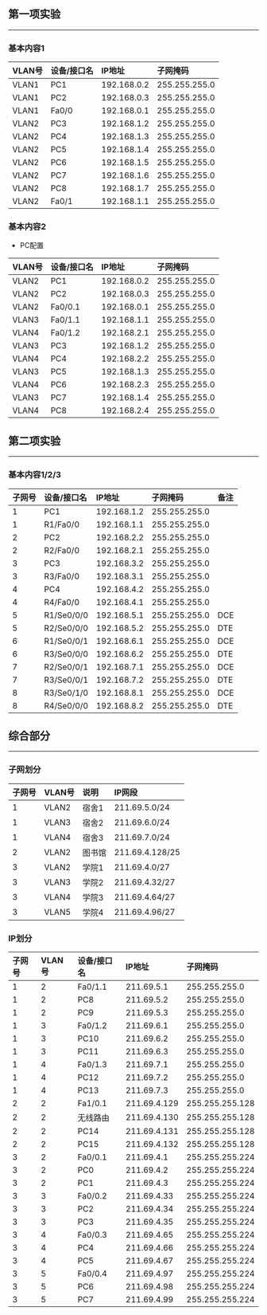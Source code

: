 ## 第一项实验
---
### 基本内容1

|VLAN号|设备/接口名|IP地址|子网掩码|
|:-|:-|:-|:-|
|VLAN1|PC1|192.168.0.2|255.255.255.0|
|VLAN1|PC2|192.168.0.3|255.255.255.0|
|VLAN1|Fa0/0|192.168.0.1|255.255.255.0|
|VLAN2|PC3|192.168.1.2|255.255.255.0|
|VLAN2|PC4|192.168.1.3|255.255.255.0|
|VLAN2|PC5|192.168.1.4|255.255.255.0|
|VLAN2|PC6|192.168.1.5|255.255.255.0|
|VLAN2|PC7|192.168.1.6|255.255.255.0|
|VLAN2|PC8|192.168.1.7|255.255.255.0|
|VLAN2|Fa0/1|192.168.1.1|255.255.255.0|


### 基本内容2

- PC配置

|VLAN号|设备/接口名|IP地址|子网掩码|
|:-|:-|:-|:-|
|VLAN2|PC1|192.168.0.2|255.255.255.0|
|VLAN2|PC2|192.168.0.3|255.255.255.0|
|VLAN2|Fa0/0.1|192.168.0.1|255.255.255.0|
|VLAN3|Fa0/1.1|192.168.1.1|255.255.255.0|
|VLAN4|Fa0/1.2|192.168.2.1|255.255.255.0|
|VLAN3|PC3|192.168.1.2|255.255.255.0|
|VLAN4|PC4|192.168.2.2|255.255.255.0|
|VLAN3|PC5|192.168.1.3|255.255.255.0|
|VLAN4|PC6|192.168.2.3|255.255.255.0|
|VLAN3|PC7|192.168.1.4|255.255.255.0|
|VLAN4|PC8|192.168.2.4|255.255.255.0|

## 第二项实验
---
### 基本内容1/2/3

|子网号|设备/接口名|IP地址|子网掩码|备注|
|:-|:-|:-|:-|:-|
|1|PC1|192.168.1.2|255.255.255.0||
|1|R1/Fa0/0|192.168.1.1|255.255.255.0||
|2|PC2|192.168.2.2|255.255.255.0||
|2|R2/Fa0/0|192.168.2.1|255.255.255.0||
|3|PC3|192.168.3.2|255.255.255.0||
|3|R3/Fa0/0|192.168.3.1|255.255.255.0||
|4|PC4|192.168.4.2|255.255.255.0||
|4|R4/Fa0/0|192.168.4.1|255.255.255.0||
|5|R1/Se0/0/0|192.168.5.1|255.255.255.0|DCE|
|5|R2/Se0/0/0|192.168.5.2|255.255.255.0|DTE|
|6|R1/Se0/0/1|192.168.6.1|255.255.255.0|DCE|
|6|R3/Se0/0/0|192.168.6.2|255.255.255.0|DTE|
|7|R2/Se0/0/1|192.168.7.1|255.255.255.0|DCE|
|7|R3/Se0/0/1|192.168.7.2|255.255.255.0|DTE|
|8|R3/Se0/1/0|192.168.8.1|255.255.255.0|DCE|
|8|R4/Se0/0/0|192.168.8.2|255.255.255.0|DTE

## 综合部分
---
### 子网划分

|子网号|VLAN号|说明|IP网段|
|:-|:-|:-|:-|
|1|VLAN2|宿舍1|211.69.5.0/24|
|1|VLAN3|宿舍2|211.69.6.0/24|
|1|VLAN4|宿舍3|211.69.7.0/24|
|2|VLAN2|图书馆|211.69.4.128/25|
|3|VLAN2|学院1|211.69.4.0/27|
|3|VLAN3|学院2|211.69.4.32/27|
|3|VLAN4|学院3|211.69.4.64/27|
|3|VLAN5|学院4|211.69.4.96/27|

### IP划分

|子网号|VLAN号|设备/接口名|IP地址|子网掩码|
|:-|:-|:-|:-|:-|
|1|2|Fa0/1.1|211.69.5.1|255.255.255.0||
|1|2|PC8|211.69.5.2|255.255.255.0||
|1|2|PC9|211.69.5.3|255.255.255.0||
|1|3|Fa0/1.2|211.69.6.1|255.255.255.0||
|1|3|PC10|211.69.6.2|255.255.255.0||
|1|3|PC11|211.69.6.3|255.255.255.0||
|1|4|Fa0/1.3|211.69.7.1|255.255.255.0||
|1|4|PC12|211.69.7.2|255.255.255.0||
|1|4|PC13|211.69.7.3|255.255.255.0||
|2|2|Fa1/0.1|211.69.4.129|255.255.255.128||
|2|2|无线路由|211.69.4.130|255.255.255.128||
|2|2|PC14|211.69.4.131|255.255.255.128||
|2|2|PC15|211.69.4.132|255.255.255.128||
|3|2|Fa0/0.1|211.69.4.1|255.255.255.224||
|3|2|PC0|211.69.4.2|255.255.255.224||
|3|2|PC1|211.69.4.3|255.255.255.224||
|3|3|Fa0/0.2|211.69.4.33|255.255.255.224||
|3|3|PC2|211.69.4.34|255.255.255.224||
|3|3|PC3|211.69.4.35|255.255.255.224||
|3|4|Fa0/0.3|211.69.4.65|255.255.255.224||
|3|4|PC4|211.69.4.66|255.255.255.224||
|3|4|PC5|211.69.4.67|255.255.255.224||
|3|5|Fa0/0.4|211.69.4.97|255.255.255.224||
|3|5|PC6|211.69.4.98|255.255.255.224||
|3|5|PC7|211.69.4.99|255.255.255.224||


